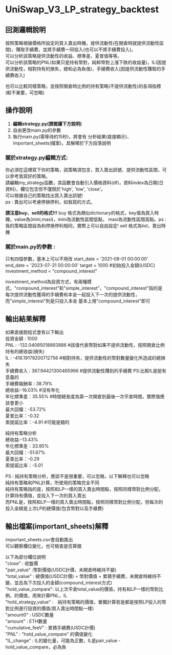 # UniSwap_V3_LP_strategy_backtest

## 回測邏輯說明
按照策略根據價格所設定的買入賣出時機，提供流動性(在開倉時就提供流動性區間)，賺取手續費，並將手續費一同投入(也可以不將手續費投入)。  
可以分析該策略提供流動性的收益、標準差、夏普值等等。  
可以分析該策略的PNL(如果只是持有幣對，純粹幣對上漲下跌的收益量)，IL(因提供流動性，相對持有的損失，總和必為負值)，手續費收入(因提供流動性賺取的手續費收入)  

也可以比較同樣策略，並按照開倉時比例的持有策略(不提供流動性)的各項指標(較不重要，可忽略)  

## 操作說明
1. **編輯strategy.py(請閱讀下方說明)**
2. 自由更改main.py的參數
3. 執行main.py(需等待約15秒)，將會有 分析結果(直接顯示)、important_sheets(檔案)，其解釋於下方段落說明

### 關於strategy.py編輯方式:
你必須在這裡寫下你的策略，該策略須包含，買入賣出訊號、提供流動性區間，可以參考我寫好的策略。  
請編輯my_strategy函數，其函數會自動引入價格資料(df)，資料index為日期(日資料)，欄位包含但不僅限於'high', 'low', 'close'。  
可以根據自己的策略找出買入賣出訊號!  
ps : 賣出可以考慮停損停利，如我寫的方式。  

**請注意buy、sell的格式!!!**
buy 格式為類似dictionary的格式，key值為買入時機，value為(mini,maxi)，mini為流動性區間低點， maxi為流動性區間高點。ps : 我的策略區間設為和停損停利相同，實際上可以自由設定!
sell 格式為list，賣出時機  

### 關於main.py的參數 :
只有四個參數，基本上可以不用改
start_date = '2021-08-01 00:00:00'
end_date = '2023-07-31 00:00:00'
target = 1000 #初始投入金額(USDC)
investment_method = "compound_interest"

investment_method為投資方式，有兩種模式，"compound_interest"和"simple_interest"，"compound_interest"指的是每次提供流動性獲得的手續費和本金一起投入下一次的提供流動性，而"simple_interest"則是只投入本金
基本上用"compound_interest"即可

## 輸出結果解釋
如果直接跑程式會有以下輸出  
投資金額 : 1000   
PNL : -132.04085018893886           #該值代表幣對如果不提供流動性，按照開倉比例持有的總收益(損失)  
IL : -416.19179200712756            #相對持有，提供流動性的幣對數量變化所造成的總損失  
手續費收入 : 387.94421300465996      #提供流動性賺到的手續費 PS:比較IL是挺有意義的  
手續費報酬率 : 38.79%  
總收益:-16.03%                      #沒有年化  
年化標準差：35.55%                   #時間總長度為第一次開倉到最後一次平倉時間，實際值應該會更小  
最大回檔：-53.72%  
夏普比率：-0.32  
索提諾比率：-4.91                    #可能是錯的  

純持有策略分析  
總收益:-13.43%  
年化標準差：33.95%  
最大回檔：-51.67%  
夏普比率：-0.29  
索提諾比率：-5.01  
  
PS : 純持有策略分析，應該不是很重要，可以忽略，以下解釋也可以忽略  
純持有策略和PNL計算，所使用的策略完全不同  
純持有策略指的是，按照和LP一樣的買入賣出時間點，按照同樣幣對比例分配，計算持有價值，並投入下一次的買入賣出  
而PNL是，按照和LP一樣的買入賣出時間點，按照同樣幣對比例分配，但每次的投入金額是上次LP的總價值(包含幣對以及手續費)  

## 輸出檔案(important_sheets)解釋
important_sheets.csv會自動匯出  
可以觀察欄位變化，也可檢查是否算錯  
  
以下為部分欄位說明  
"close" : 收盤價  
"pair_value" :幣對價值(USDC計價，未開倉時維持不變)  
"total_value" : 總價值(USDC計價) = 幣對價值 + 累積手續費，未開倉時維持不變，並且為下次投入的金額(compound_interest方式)  
"hold_value_compare": 以上次平倉total_value的價值，持有和LP一樣的幣對比例，的價值，用來計算PNL，IL  
"hold_strategy_value" :　純持有策略的價值，單獨計算若是都是按照LP投入的幣對比例進行投資的價值(買入賣出時間點一樣)  
"amount0" : USDC數量  
"amount" : ETH數量  
"cumulative_feeV" : 累積手續費(USDC計價)  
"PNL" : "hold_value_compare" 的價值變化  
"IL_change" : IL的變化量，可能為正數，IL是pair_value - hold_value_compare，必為負
 


